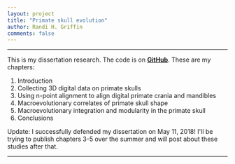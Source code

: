 ```yaml
---
layout: project
title: "Primate skull evolution"
author: Randi H. Griffin
comments: false
---
```


___

This is my dissertation research. The code is on **<a target="_blank" href="https://github.com/rgriff23/Dissertation">GitHub</a>**. These are my chapters:

1. Introduction
2. Collecting 3D digital data on primate skulls
3. Using n-point alignment to align digital primate crania and mandibles
4. Macroevolutionary correlates of primate skull shape
5. Macroevolutionary integration and modularity in the primate skull
6. Conclusions

Update: I successfully defended my dissertation on May 11, 2018! I'll be trying to publish chapters 3-5 over the summer and will post about these studies after that. 
___
